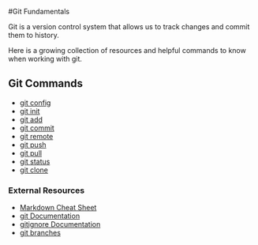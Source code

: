 #Git Fundamentals

Git is a version control system that allows us to track changes and commit them to history.

Here is a growing collection of resources and helpful commands to know when working with git.

## Git Commands
- [git config](./commands/Config.md)
- [git init](./commands/Init.md)
- [git add](./commands/Add.md)
- [git commit](./commands/Commit.md)
- [git remote](./commands/Remote.md)
- [git push](./commands/Push.md)
- [git pull](./commands/pull.md)
- [git status](./commands/status.md)
- [git clone](./commands/clone.md)

### External Resources
- [Markdown Cheat Sheet](https://markdownguide.org/cheat-sheet/)
- [git Documentation](https://git-scm.com/docs)
- [gitignore Documentation](https://git-scm/docs/gitignore)
- [git branches](https://git-scm.com/book/en/v2/Git-Branching-Branches-in-a-Nutshell)
